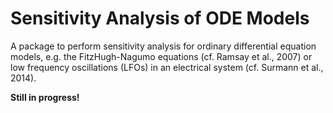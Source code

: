 Sensitivity Analysis of ODE Models
==============

A package to perform sensitivity analysis for ordinary differential equation 
models, e.g. the FitzHugh-Nagumo equations (cf. Ramsay et al., 2007) or low 
frequency oscillations (LFOs) in an electrical system 
(cf. Surmann et al., 2014).

**Still in progress!**